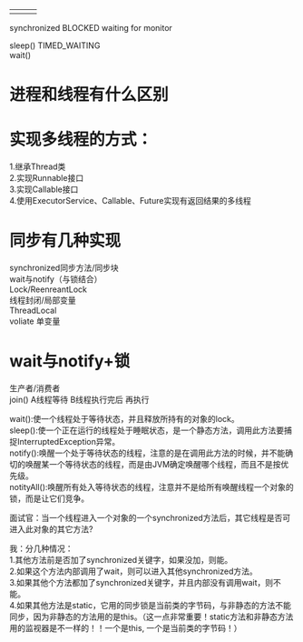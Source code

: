 |  |  |  |
| :--- | :--- | :--- |
|  |  |  |

synchronized   BLOCKED            waiting for monitor



  
sleep\(\)        TIMED\_WAITING  
wait\(\)

# 进程和线程有什么区别

# 实现多线程的方式：

1.继承Thread类  
2.实现Runnable接口  
3.实现Callable接口  
4.使用ExecutorService、Callable、Future实现有返回结果的多线程

# 同步有几种实现

synchronized同步方法/同步块  
wait与notify（与锁结合）   
Lock/ReenreantLock  
线程封闭/局部变量  
ThreadLocal  
voliate 单变量

# wait与notify+锁

生产者/消费者  
join\(\) A线程等待 B线程执行完后 再执行

wait\(\):使一个线程处于等待状态，并且释放所持有的对象的lock。   
sleep\(\):使一个正在运行的线程处于睡眠状态，是一个静态方法，调用此方法要捕捉InterruptedException异常。   
notify\(\):唤醒一个处于等待状态的线程，注意的是在调用此方法的时候，并不能确切的唤醒某一个等待状态的线程，而是由JVM确定唤醒哪个线程，而且不是按优先级。   
notityAll\(\):唤醒所有处入等待状态的线程，注意并不是给所有唤醒线程一个对象的锁，而是让它们竞争。

面试官：当一个线程进入一个对象的一个synchronized方法后，其它线程是否可进入此对象的其它方法?

我：分几种情况：  
     1.其他方法前是否加了synchronized关键字，如果没加，则能。  
     2.如果这个方法内部调用了wait，则可以进入其他synchronized方法。  
     3.如果其他个方法都加了synchronized关键字，并且内部没有调用wait，则不能。  
     4.如果其他方法是static，它用的同步锁是当前类的字节码，与非静态的方法不能同步，因为非静态的方法用的是this。（这一点非常重要！static方法和非静态方法用的监视器是不一样的！！一个是this, 一个是当前类的字节码！）

